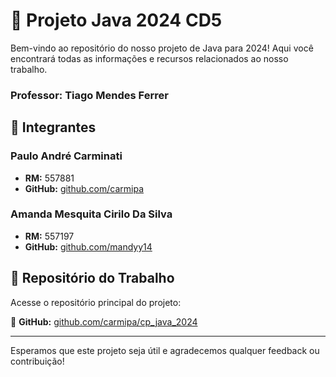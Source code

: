 # 🌟 Projeto Java 2024 CD5

Bem-vindo ao repositório do nosso projeto de Java para 2024! Aqui você encontrará todas as informações e recursos relacionados ao nosso trabalho.

### Professor: Tiago Mendes Ferrer

## 👥 Integrantes

### Paulo André Carminati
- **RM:** 557881
- **GitHub:** [github.com/carmipa](https://github.com/carmipa)

### Amanda Mesquita Cirilo Da Silva
- **RM:** 557197
- **GitHub:** [github.com/mandyy14](https://github.com/mandyy14)

## 📂 Repositório do Trabalho

Acesse o repositório principal do projeto:

🔗 **GitHub:** [github.com/carmipa/cp_java_2024](https://github.com/carmipa/cp_java_2024)

---

Esperamos que este projeto seja útil e agradecemos qualquer feedback ou contribuição!
